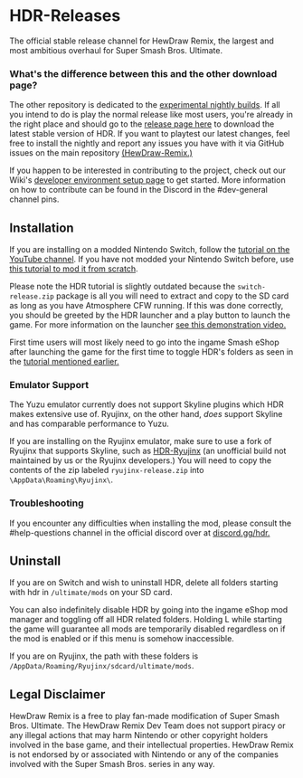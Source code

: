 

# HDR-Releases
The official stable release channel for HewDraw Remix, the largest and most ambitious overhaul for Super Smash Bros. Ultimate.

 ### What's the difference between this and the other download page?

 
The other repository is dedicated to the [experimental nightly builds](https://github.com/HDR-Development/HDR-Nightlies). If all you intend to do is play the normal release like most users, you're already in the right place and should go to the [release page here](https://github.com/HDR-Development/HDR-Releases/releases) to download the latest stable version of HDR.
If you want to playtest our latest changes, feel free to install the nightly and report any issues you have with it via GitHub issues on the main repository [(HewDraw-Remix.)](https://github.com/HDR-Development/HewDraw-Remix)

If you happen to be interested in contributing to the project, check out our Wiki's [developer environment setup page](https://github.com/HDR-Development/HewDraw-Remix/wiki/The-Environment) to get started. More information on how to contribute can be found in the Discord in the #dev-general channel pins.
## Installation
If you are installing on a modded Nintendo Switch, follow the [tutorial on the YouTube channel](https://www.youtube.com/watch?v=jBb8jA4WfHA).
If you have not modded your Nintendo Switch before, use [this tutorial to mod it from scratch](https://gamebanana.com/tuts/13767).

Please note the HDR tutorial is slightly outdated because the `switch-release.zip` package is all you will need to extract and copy to the SD card as long as you have Atmosphere CFW running. If this was done correctly, you should be greeted by the HDR launcher and a play button to launch the game. For more information on the launcher [see this demonstration video.](https://www.youtube.com/watch?v=wjBhxIfk2xA) 

First time users will most likely need to go into the ingame Smash eShop after launching the game for the first time to toggle HDR's folders as seen in the [tutorial mentioned earlier.](https://www.youtube.com/watch?v=jBb8jA4WfHA) 

### Emulator Support
The Yuzu emulator currently does not support Skyline plugins which HDR makes extensive use of. Ryujinx, on the other hand, *does* support Skyline and has comparable performance to Yuzu.

If you are installing on the Ryujinx emulator, make sure to use a fork of Ryujinx that supports Skyline, such as [HDR-Ryujinx](https://github.com/zandm7/Ryujinx-HDR/releases) (an unofficial build not maintained by us or the Ryujinx developers.) 
You will need to copy the contents of the zip labeled `ryujinx-release.zip` into `\AppData\Roaming\Ryujinx\`.

### Troubleshooting

If you encounter any difficulties when installing the mod, please consult the #help-questions channel in the official discord over at [discord.gg/hdr.](https://discord.gg/hdr)

## Uninstall

If you are on Switch and wish to uninstall HDR, delete all folders starting with hdr in `/ultimate/mods` on your SD card.

You can also indefinitely disable HDR by going into the ingame eShop mod manager and toggling off all HDR related folders. 
Holding L while starting the game will guarantee all mods are temporarily disabled regardless on if the mod is enabled or if this menu is somehow inaccessible. 

If you are on Ryujinx, the path with these folders is `/AppData/Roaming/Ryujinx/sdcard/ultimate/mods`.

## Legal Disclaimer
HewDraw Remix is a free to play fan-made modification of Super Smash Bros. Ultimate. The HewDraw Remix Dev Team does not support piracy or any illegal actions that may harm Nintendo or other copyright holders involved in the base game, and their intellectual properties. HewDraw Remix is not endorsed by or associated with Nintendo or any of the companies involved with the Super Smash Bros. series in any way.
